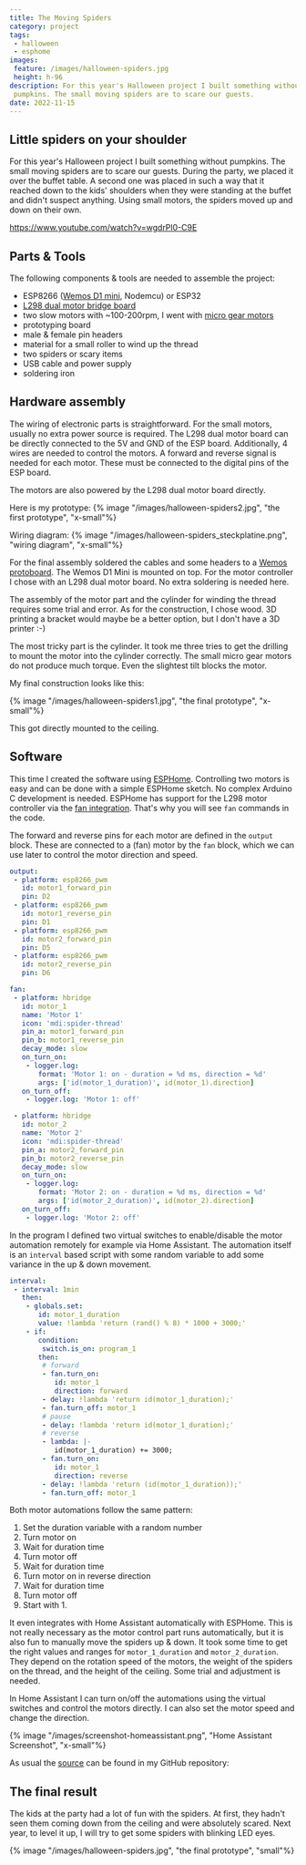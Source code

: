 ```yaml
---
title: The Moving Spiders
category: project
tags:
 - halloween
 - esphome
images:
 feature: /images/halloween-spiders.jpg
 height: h-96
description: For this year's Halloween project I built something without
 pumpkins. The small moving spiders are to scare our guests.
date: 2022-11-15
---
```


## Little spiders on your shoulder

For this year's Halloween project I built something without pumpkins. The small moving spiders are to scare our guests. During the party, we placed it over the buffet table. A second one was placed in such a way that it reached down to the kids' shoulders when they were standing at the buffet and didn't suspect anything. Using small motors, the spiders moved up and down on their own.

https://www.youtube.com/watch?v=wgdrPl0-C9E

## Parts & Tools

The following components & tools are needed to assemble the project:

- ESP8266 ([Wemos D1 mini](/the-world-of-wemos-d1-mini-boards/), Nodemcu) or ESP32
- [L298 dual motor bridge board](https://www.aliexpress.com/item/1005004428326464.html)
- two slow motors with ~100-200rpm, I went with [micro gear motors](https://www.aliexpress.com/item/32910513701.html)
- prototyping board
- male & female pin headers
- material for a small roller to wind up the thread
- two spiders or scary items
- USB cable and power supply
- soldering iron

## Hardware assembly

The wiring of electronic parts is straightforward. For the small motors, usually no extra power source is required. The L298 dual motor board can be directly connected to the 5V and GND of the ESP board. Additionally, 4 wires are needed to control the motors. A forward and reverse signal is needed for each motor. These must be connected to the digital pins of the ESP board.

The motors are also powered by the L298 dual motor board directly.

Here is my prototype:
{% image "/images/halloween-spiders2.jpg", "the first prototype", "x-small"%}

Wiring diagram:
{% image "/images/halloween-spiders_steckplatine.png", "wiring diagram", "x-small"%}

For the final assembly soldered the cables and some headers to a [Wemos protoboard](https://www.wemos.cc/en/latest/d1_mini_shield/protoboard.html). The Wemos D1 Mini is mounted on top. For the motor controller I chose with an L298 dual motor board. No extra soldering is needed here.

The assembly of the motor part and the cylinder for winding the thread requires some trial and error. As for the construction, I chose wood. 3D printing a bracket would maybe be a better option, but I don't have a 3D printer :-)

The most tricky part is the cylinder. It took me three tries to get the drilling to mount the motor into the cylinder correctly. The small micro gear motors do not produce much torque. Even the slightest tilt blocks the motor.

My final construction looks like this:

{% image "/images/halloween-spiders1.jpg", "the final prototype", "x-small"%}

This got directly mounted to the ceiling.

## Software

This time I created the software using [ESPHome](https://esphome.io/). Controlling two motors is easy and can be done with a simple ESPHome sketch. No complex Arduino C development is needed.
ESPHome has support for the L298 motor controller via the [fan integration](https://esphome.io/components/fan/hbridge.html). That's why you will see `fan` commands in the code.

The forward and reverse pins for each motor are defined in the `output` block. These are connected to a (fan) motor by the `fan` block, which we can use later to control the motor direction and speed.

```yaml
output:
 - platform: esp8266_pwm
   id: motor1_forward_pin
   pin: D2
 - platform: esp8266_pwm
   id: motor1_reverse_pin
   pin: D1
 - platform: esp8266_pwm
   id: motor2_forward_pin
   pin: D5
 - platform: esp8266_pwm
   id: motor2_reverse_pin
   pin: D6

fan:
 - platform: hbridge
   id: motor_1
   name: 'Motor 1'
   icon: 'mdi:spider-thread'
   pin_a: motor1_forward_pin
   pin_b: motor1_reverse_pin
   decay_mode: slow
   on_turn_on:
    - logger.log:
       format: 'Motor 1: on - duration = %d ms, direction = %d'
       args: ['id(motor_1_duration)', id(motor_1).direction]
   on_turn_off:
    - logger.log: 'Motor 1: off'

 - platform: hbridge
   id: motor_2
   name: 'Motor 2'
   icon: 'mdi:spider-thread'
   pin_a: motor2_forward_pin
   pin_b: motor2_reverse_pin
   decay_mode: slow
   on_turn_on:
    - logger.log:
       format: 'Motor 2: on - duration = %d ms, direction = %d'
       args: ['id(motor_2_duration)', id(motor_2).direction]
   on_turn_off:
    - logger.log: 'Motor 2: off'
```

In the program I defined two virtual switches to enable/disable the motor automation remotely for example via Home Assistant. The automation itself is an `interval` based script with some random variable to add some variance in the up & down movement.

```yaml
interval:
 - interval: 1min
   then:
    - globals.set:
       id: motor_1_duration
       value: !lambda 'return (rand() % 8) * 1000 + 3000;'
    - if:
       condition:
        switch.is_on: program_1
       then:
        # forward
        - fan.turn_on:
           id: motor_1
           direction: forward
        - delay: !lambda 'return id(motor_1_duration);'
        - fan.turn_off: motor_1
        # pause
        - delay: !lambda 'return id(motor_1_duration);'
        # reverse
        - lambda: |-
           id(motor_1_duration) += 3000;
        - fan.turn_on:
           id: motor_1
           direction: reverse
        - delay: !lambda 'return (id(motor_1_duration));'
        - fan.turn_off: motor_1
```

Both motor automations follow the same pattern:

1. Set the duration variable with a random number
2. Turn motor on
3. Wait for duration time
4. Turn motor off
5. Wait for duration time
6. Turn motor on in reverse direction
7. Wait for duration time
8. Turn motor off
9. Start with 1.

It even integrates with Home Assistant automatically with ESPHome. This is not really necessary as the motor control part runs automatically, but it is also fun to manually move the spiders up & down. It took some time to get the right values and ranges for `motor_1_duration` and `motor_2_duration`. They depend on the rotation speed of the motors, the weight of the spiders on the thread, and the height of the ceiling. Some trial and adjustment is needed.

In Home Assistant I can turn on/off the automations using the virtual switches and control the motors directly. I can also set the motor speed and change the direction.

{% image "/images/screenshot-homeassistant.png", "Home Assistant Screenshot", "x-small"%}

As usual the [source](https://github.com/mhaack/home-assistant-config/blob/master/config/esphome/halloween-spiders.yaml) can be found in my GitHub repository:

<github-badge repo="mhaack/home-assistant-config"></github-badge>

## The final result

The kids at the party had a lot of fun with the spiders. At first, they hadn't seen them coming down from the ceiling and were absolutely scared. Next year, to level it up, I will try to get some spiders with blinking LED eyes.

{% image "/images/halloween-spiders.jpg", "the final prototype", "small"%}
